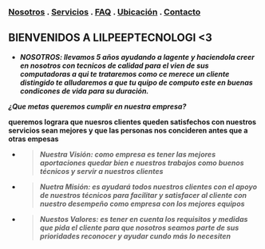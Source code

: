 ### [Nosotros](./nosotros.md) . [Servicios](./servicios.md) . [FAQ](FAQ.md) . [Ubicación](ubicacion.md) . [Contacto](./contacto.md)

## BIENVENIDOS A LILPEEPTECNOLOGI <3

+ **_NOSOTROS: llevamos 5 años ayudando a lagente y haciendola creer en nosotros con tecnicos de calidad para el vien de sus computadoras a qui te trataremos como ce merece un cliente distingido  te alludaremos a que tu quipo de computo este en buenas condicones de vida para su duración._**

**_¿Que metas queremos cumplir en nuestra empresa?_**

**queremos lograra  que nuesros clientes queden satisfechos con nuestros servicios sean mejores y que las personas nos concideren antes que a otras empesas**


+ > **_Nuestra Visión:  como empresa es tener las mejores aportaciones quedar bien e nuestros trabajos como buenos técnicos y servir a nuestros clientes_**

+ >**_Nuetra Misión: es ayudará todos  nuestros clientes  con el apoyo de nuestros técnicos para facilitar y satisfacer al cliente con nuestro desempeño  como empresa con los mejores equipos_**

+ >**_Nuestos Valores: es tener en cuenta  los requisitos y medidas que pida el cliente para  que nosotros seamos parte de sus prioridades reconocer y ayudar cundo más lo necesiten_**


